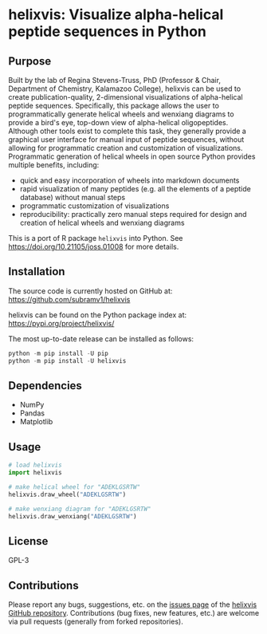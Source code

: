 # helixvis: Visualize alpha-helical peptide sequences in Python

## Purpose

Built by the lab of Regina Stevens-Truss, PhD (Professor & Chair, Department of Chemistry, Kalamazoo College), helixvis can be used to create publication-quality, 2-dimensional visualizations of alpha-helical peptide sequences.
Specifically, this package allows the user to programmatically generate helical wheels and wenxiang diagrams to provide a bird's eye, top-down view of alpha-helical oligopeptides.
Although other tools exist to complete this task, they generally provide a graphical user interface for manual input of peptide sequences, without allowing for programmatic creation and customization of visualizations.
Programmatic generation of helical wheels in open source Python provides multiple benefits, including:

* quick and easy incorporation of wheels into markdown documents
* rapid visualization of many peptides (e.g. all the elements of a peptide database) without manual steps
* programmatic customization of visualizations
* reproducibility: practically zero manual steps required for design and creation of helical wheels and wenxiang diagrams

This is a port of R package `helixvis` into Python. See https://doi.org/10.21105/joss.01008 for more details.

## Installation

The source code is currently hosted on GitHub at: https://github.com/subramv1/helixvis

helixvis can be found on the Python package index at: https://pypi.org/project/helixvis/

The most up-to-date release can be installed as follows:

```python
python -m pip install -U pip
python -m pip install -U helixvis

```

## Dependencies

* NumPy
* Pandas
* Matplotlib

## Usage

```python   
# load helixvis
import helixvis

# make helical wheel for "ADEKLGSRTW"
helixvis.draw_wheel("ADEKLGSRTW")

# make wenxiang diagram for "ADEKLGSRTW"
helixvis.draw_wenxiang("ADEKLGSRTW")
```

## License

GPL-3

## Contributions


Please report any bugs, suggestions, etc. on the [issues page](https://github.com/subramv1/helixvis/issues) of the [helixvis GitHub repository](https://github.com/subramv1/helixvis).
Contributions (bug fixes, new features, etc.) are welcome via pull requests (generally from forked repositories).
